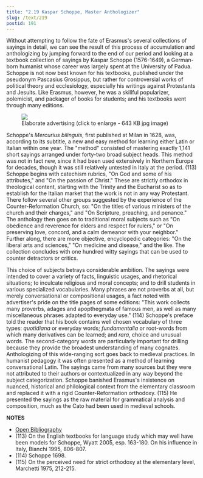 ```yaml
---
title: "2.19 Kaspar Schoppe, Master Anthologizer"
slug: /text/219
postid: 191
---
```

Without attempting to follow the fate of Erasmus's several collections of sayings in detail, we can see the result of this process of accumulation and anthologizing by jumping forward to the end of our period and looking at a textbook collection of sayings by Kaspar Schoppe (1576-1649), a German-born humanist whose career was largely spent at the University of Padua. Schoppe is not now best known for his textbooks, published under the pseudonym Pascasius Grosippus, but rather for controversial works of political theory and ecclesiology, especially his writings against Protestants and Jesuits. Like Erasmus, however, he was a skillful popularizer, polemicist, and packager of books for students; and his textbooks went through many editions.

<figure class="mkdn-figure">
    <div onClick="createLightbox('/images_full/2.00_Chapter_Two/3A-434,-Mercurius-Biljngujs,-after-pg.764.jpg')" data="/images_full/2.00_Chapter_Two/3A-434,-Mercurius-Biljngujs,-after-pg.764.jpg" class="mkdn-image-link" id="lbimage">
    <img class="mkdn-image" src="/images_full/2.00_Chapter_Two/3A-434,-Mercurius-Biljngujs,-after-pg.764.jpg" />
    <figcaption class="mkdn-figcaption">Elaborate advertising (click to enlarge - 643 KB jpg image)</figcaption>
    </div>
</figure>

Schoppe's *Mercurius bilinguis*, first published at Milan in 1628, was, according to its subtitle, a new and easy method for learning either Latin or Italian within one year. The "method" consisted of mastering exactly 1,141 short sayings arranged under forty-two broad subject heads. This method was not in fact new, since it had been used extensively in Northern Europe for decades, though it was still relatively untested in Italy at the period. (113) Schoppe begins with catechism rubrics, "On God and some of his attributes," and "On the passion of Christ." These are strictly orthodox in theological content, starting with the Trinity and the Eucharist so as to establish for the Italian market that the work is not in any way Protestant. There follow several other groups suggested by the experience of the Counter-Reformation Church, so: "On the titles of various ministers of the church and their charges," and "On Scripture, preaching, and penance." The anthology then goes on to traditional moral subjects such as "On obedience and reverence for elders and respect for rulers," or "On preserving love, concord, and a calm demeanor with your neighbor." Further along, there are more objective, encyclopedic categories: "On the liberal arts and sciences," "On medicine and disease," and the like. The collection concludes with one hundred witty sayings that can be used to counter detractors or critics.

This choice of subjects betrays considerable ambition. The sayings were intended to cover a variety of facts, linguistic usages, and rhetorical situations; to inculcate religious and moral concepts; and to drill students in various specialized vocabularies. Many phrases are not proverbs at all, but merely conversational or compositional usages, a fact noted with advertiser's pride on the title pages of some editions: "This work collects many proverbs, adages and apopthegmata of famous men, as well as many miscellaneous phrases adapted to everyday use." (114) Schoppe's preface told the reader that his book contains well chosen vocabulary of three types: *quotidiana* or everyday words; *fundamentalia* or root-words from which many derivatives can be learned; and *rara*, choice and unusual words. The second-category words are particularly important for drilling because they provide the broadest understanding of many cognates. Anthologizing of this wide-ranging sort goes back to medieval practices. In humanist pedagogy it was often presented as a method of learning conversational Latin. The sayings came from many sources but they were not attributed to their authors or contextualized in any way beyond the subject categorization. Schoppe banished Erasmus's insistence on nuanced, historical and philological context from the elementary classroom and replaced it with a rigid Counter-Reformation orthodoxy. (115) He presented the sayings as the raw material for grammatical analysis and composition, much as the Cato had been used in medieval schools.

**NOTES**
* [Open Bibliography](/bibliography.pdf)
* (113) On the English textbooks for language study which may well have been models for Schoppe, Wyatt 2005, esp. 163-180. On his influence in Italy, Bianchi 1995, 806-807.
* (114) Schoppe 1698.
* (115) On the perceived need for strict orthodoxy at the elementary level, Marchetti 1975, 212-215.
